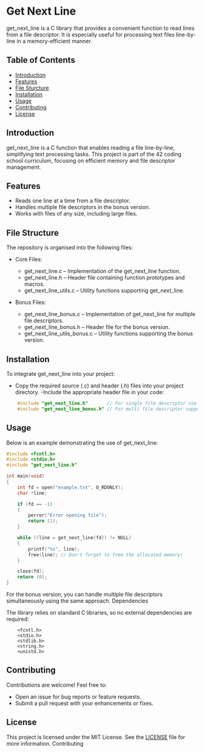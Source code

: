 # Get Next Line

get_next_line is a C library that provides a convenient function to read lines from a file descriptor. It is especially useful for processing text files line-by-line in a memory-efficient manner.

## Table of Contents
- [Introduction](#introduction)
- [Features](#features)
- [File Sturcture](#file_structure)
- [Installation](#installation)
- [Usage](#usage)
- [Contributing](#contributing)
- [License](#license)

## Introduction
get_next_line is a C function that enables reading a file line-by-line, simplifying text processing tasks. This project is part of the 42 coding school curriculum, focusing on efficient memory and file descriptor management.

## Features

- Reads one line at a time from a file descriptor.
- Handles multiple file descriptors in the bonus version.
- Works with files of any size, including large files.

## File Structure

The repository is organised into the following files:

- Core Files:
    - get_next_line.c – Implementation of the get_next_line function.
    - get_next_line.h – Header file containing function prototypes and macros.
    - get_next_line_utils.c – Utility functions supporting get_next_line.

- Bonus Files:
    - get_next_line_bonus.c – Implementation of get_next_line for multiple file descriptors.
    - get_next_line_bonus.h – Header file for the bonus version.
    - get_next_line_utils_bonus.c – Utility functions supporting the bonus version.

## Installation

To integrate get_next_line into your project:

- Copy the required source (.c) and header (.h) files into your project directory.
-Include the appropriate header file in your code:
```c
    #include "get_next_line.h"       // For single file descriptor use.
    #include "get_next_line_bonus.h" // For multi file descriptor support (bonus version).
```

## Usage

Below is an example demonstrating the use of get_next_line:
```c
#include <fcntl.h>
#include <stdio.h>
#include "get_next_line.h"

int main(void)
{
    int fd = open("example.txt", O_RDONLY);
    char *line;

    if (fd == -1)
    {
        perror("Error opening file");
        return (1);
    }

    while ((line = get_next_line(fd)) != NULL)
    {
        printf("%s", line);
        free(line); // Don't forget to free the allocated memory!
    }

    close(fd);
    return (0);
}
```
For the bonus version, you can handle multiple file descriptors simultaneously using the same approach.
Dependencies

The library relies on standard C libraries, so no external dependencies are required:
```
    <fcntl.h>
    <stdio.h>
    <stdlib.h>
    <string.h>
    <unistd.h>
```
## Contributing

Contributions are welcome! Feel free to:
- Open an issue for bug reports or feature requests.
- Submit a pull request with your enhancements or fixes.

## License

This project is licensed under the MIT License. See the [LICENSE](LICENSE) file for more information.
Contributing
